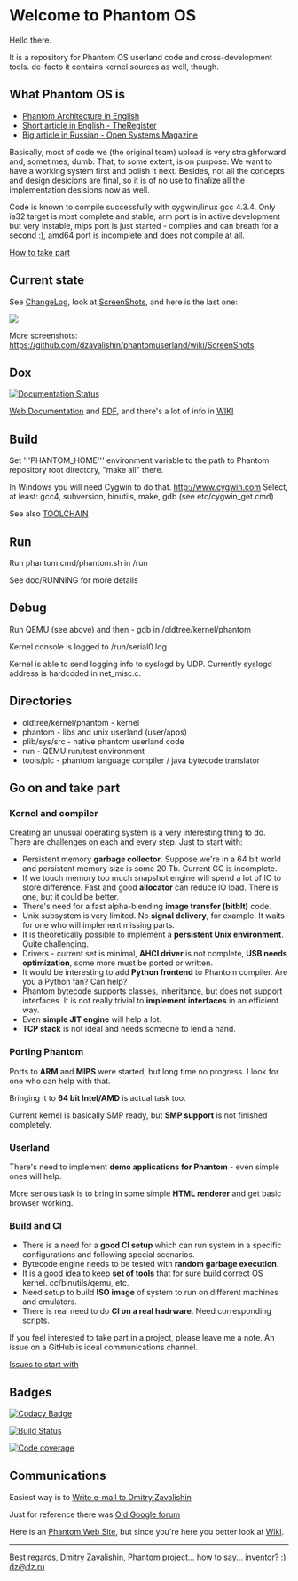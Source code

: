 # Welcome to Phantom OS #

Hello there.

It is a repository for Phantom OS userland code and cross-development tools.
de-facto it contains kernel sources as well, though.

## What Phantom OS is ##

*   [Phantom Architecture in English](https://github.com/dzavalishin/phantomuserland/wiki/PhantomArchitecture)
*   [Short article in English - TheRegister](http://www.theregister.co.uk/2009/02/03/phantom_russian_os/)
*   [Big article in Russian - Open Systems Magazine](http://www.osp.ru/os/2011/03/13008200/)

Basically, most of code we (the original team) upload is very straighforward
and, sometimes, dumb. That, to some extent, is on purpose. We want to have
a working system first and polish it next. Besides, not all the concepts and
design desicions are final, so it is of no use to finalize all the 
implementation desisions now as well.

Code is known to compile successfully with cygwin/linux gcc 4.3.4.
Only ia32 target is most complete and stable, arm port is in active development
but very instable, mips port is just started - compiles and can breath for a
second :), amd64 port is incomplete and does not compile at all.

[How to take part](https://github.com/dzavalishin/phantomuserland/wiki/HowToTakePart)

## Current state ##

See [ChangeLog](https://github.com/dzavalishin/phantomuserland/wiki/ChangeLog), look at [ScreenShots](https://github.com/dzavalishin/phantomuserland/wiki/ScreenShots), and here is the last one:

![](https://github.com/dzavalishin/phantomuserland/blob/master/doc/images/Phantom_screen_Controls_21_10_2019.png?raw=true)

More screenshots:  <https://github.com/dzavalishin/phantomuserland/wiki/ScreenShots>

## Dox ##

[![Documentation Status](https://readthedocs.org/projects/phantomdox/badge/?version=latest)](https://phantomdox.readthedocs.io/en/latest/?badge=latest)
     
[Web Documentation](https://phantomdox.readthedocs.io/en/latest/) and [PDF](https://buildmedia.readthedocs.org/media/pdf/phantomdox/latest/phantomdox.pdf), and there's a lot of info in 
[WIKI](https://github.com/dzavalishin/phantomuserland/wiki)

## Build ##

  Set '''PHANTOM_HOME''' environment variable to the path to Phantom repository root directory,
  "make all" there.

  In Windows you will need Cygwin to do that. <http://www.cygwin.com>
  Select, at least: gcc4, subversion, binutils, make, gdb
  (see etc/cygwin_get.cmd)
  
  See also [TOOLCHAIN](https://github.com/dzavalishin/phantomuserland/blob/master/TOOLCHAIN)

## Run ##

  Run phantom.cmd/phantom.sh in /run
  
  See doc/RUNNING for more details

## Debug ##

  Run QEMU (see above) and then - gdb in /oldtree/kernel/phantom

  Kernel console is logged to /run/serial0.log 

  Kernel is able to send logging info to syslogd by UDP.
  Currently syslogd address is hardcoded in net_misc.c.

## Directories ##

* oldtree/kernel/phantom - kernel 
* phantom                - libs and unix userland (user/apps)
* plib/sys/src           - native phantom userland code
* run                    - QEMU run/test environment
* tools/plc              - phantom language compiler / java bytecode translator

## Go on and take part ##

### Kernel and compiler

Creating an unusual operating system is a very interesting thing to do. There are challenges on each and every step.
Just to start with:

* Persistent memory **garbage collector**. Suppose we're in a 64 bit world and persistent memory size is some 20 Tb. Current GC is incomplete.
* If we touch memory too much snapshot engine will spend a lot of IO to store difference. Fast and good **allocator** can reduce IO load. There is one, but it could be better.
* There's need for a fast alpha-blending **image transfer (bitblt)** code.
* Unix subsystem is very limited. No **signal delivery**, for example. It waits for one who will implement missing parts.
* It is theoretically possible to implement a **persistent Unix environment**. Quite challenging.
* Drivers - current set is minimal, **AHCI driver** is not complete, **USB needs optimization**, some more must be ported or written.
* It would be interesting to add **Python frontend** to Phantom compiler. Are you a Python fan? Can help?
* Phantom bytecode supports classes, inheritance, but does not support interfaces. It is not really trivial to **implement interfaces** in an efficient way.
* Even **simple JIT engine** will help a lot.
* **TCP stack** is not ideal and needs someone to lend a hand.

### Porting Phantom

Ports to **ARM** and **MIPS** were started, but long time no progress. I look for one who can help with that.

Bringing it to **64 bit Intel/AMD** is actual task too. 

Current kernel is basically SMP ready, but **SMP support** is not finished completely.

### Userland

There's need to implement **demo applications for Phantom** - even simple ones will help.

More serious task is to bring in some simple **HTML renderer** and get basic browser working.

### Build and CI

* There is a need for a **good CI setup** which can run system in a specific configurations and following special scenarios.
* Bytecode engine needs to be tested with **random garbage execution**.
* It is a good idea to keep **set of tools** that for sure build correct OS kernel. cc/binutils/qemu, etc.
* Need setup to build **ISO image** of system to run on different machines and emulators.
* There is real need to do **CI on a real hadrware**. Need corresponding scripts.

If you feel interested to take part in a project, please leave me a note. An issue on a GitHub is ideal communications channel.

[Issues to start with](https://github.com/dzavalishin/phantomuserland/issues?q=is%3Aissue+is%3Aopen+label%3A%22good+first+issue%22)

## Badges ##

[![Codacy Badge](https://api.codacy.com/project/badge/Grade/8eec7d75d73b4a93b45a1befa3b70696)](https://www.codacy.com/manual/dzavalishin/phantomuserland?utm_source=github.com&amp;utm_medium=referral&amp;utm_content=dzavalishin/phantomuserland&amp;utm_campaign=Badge_Grade)

[![Build Status](https://travis-ci.com/dzavalishin/phantomuserland.svg?branch=master)](https://travis-ci.com/dzavalishin/phantomuserland)

[![Code coverage][COVERAGE_BADGE]][COVERAGE_LINK]

[COVERAGE_LINK]:https://scan.coverity.com/projects/dzavalishin-phantomuserland

[COVERAGE_BADGE]:https://scan.coverity.com/projects/8024/badge.svg

## Communications ##

Easiest way is to [Write e-mail to Dmitry Zavalishin](mailto:dz@dz.ru)

Just for reference there was [Old Google forum](https://groups.google.com/forum/#!forum/phantom-os)

Here is an [Phantom Web Site](http://phantomos.org/), but since you're here you
better look at [Wiki](https://github.com/dzavalishin/phantomuserland/wiki).

<hr>

Best regards, Dmitry Zavalishin,
Phantom project... how to say... inventor? :)
dz@dz.ru
